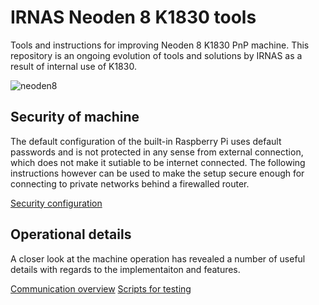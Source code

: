 # IRNAS Neoden 8 K1830 tools
Tools and instructions for improving Neoden 8 K1830 PnP machine. This repository is an ongoing evolution of tools and solutions by IRNAS as a result of internal use of K1830.

![neoden8](https://user-images.githubusercontent.com/1584734/137474257-fb370f58-8984-4003-86ac-7d49e69cfb61.jpg)

## Security of machine
The default configuration of the built-in Raspberry Pi uses default passwords and is not protected in any sense from external connection, which does not make it sutiable to be internet connected. The following instructions however can be used to make the setup secure enough for connecting to private networks behind a firewalled router.

[Security configuration](SECURITY.md)

## Operational details
A closer look at the machine operation has revealed a number of useful details with regards to the implementaiton and features.

[Communication overview](communication/README.md)
[Scripts for testing](scripts/README.md)
